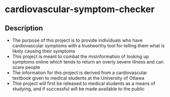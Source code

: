 # cardiovascular-symptom-checker

## Description
- The purpose of this project is to provide individuals who have cardiovascular symptoms with a trustworthy tool for telling them what is likely causing their symptoms
- This project is meant to combat the misinformation of looking up symptoms online which tends to return an overly severe illness and can scare people
- The information for this project is derived from a cardiovascular textbook given to medical students at the University of Ottawa
- Thie project will first be released to medical students as a means of studying, and if successful will be made available to the public
